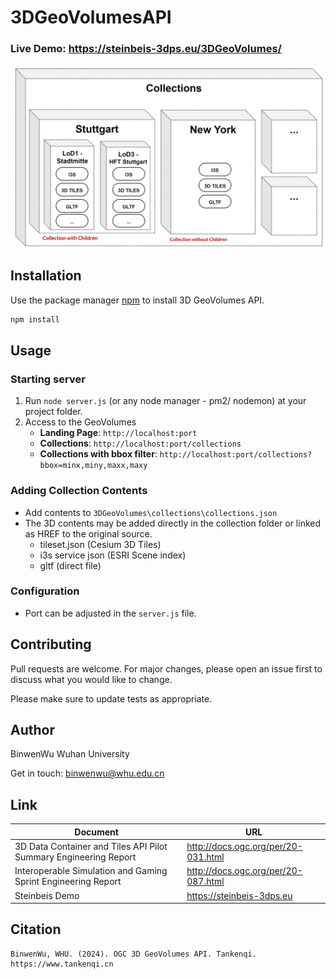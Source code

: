 # 3DGeoVolumesAPI

### Live Demo: https://steinbeis-3dps.eu/3DGeoVolumes/
![Steinbeis GeoVolumes API](./img/ResourceArchitecture2.jpg)

## Installation

Use the package manager [npm](https://npmjs.com/) to install 3D GeoVolumes API.

```bash
npm install
```

## Usage
### Starting server
1. Run `node server.js` (or any node manager - pm2/ nodemon) at your project folder.
2. Access to the GeoVolumes
   * **Landing Page**:  `http://localhost:port`
   * **Collections**: `http://localhost:port/collections`
   * **Collections with bbox filter**: `http://localhost:port/collections?bbox=minx,miny,maxx,maxy`

### Adding Collection Contents
* Add contents to `3DGeoVolumes\collections\collections.json` 
* The 3D contents may be added directly in the collection folder or linked as HREF to the original source.
  * tileset.json (Cesium 3D Tiles)
  * i3s service json (ESRI Scene index)
  * gltf (direct file)

### Configuration
* Port can be adjusted in the `server.js` file. 

## Contributing
Pull requests are welcome. For major changes, please open an issue first to discuss what you would like to change.

Please make sure to update tests as appropriate.

## Author 
BinwenWu Wuhan University

Get in touch: binwenwu@whu.edu.cn

## Link
| Document                                                         | URL                                 |
|------------------------------------------------------------------|-------------------------------------|
| 3D Data Container and Tiles API Pilot Summary Engineering Report | http://docs.ogc.org/per/20-031.html |
| Interoperable Simulation and Gaming Sprint Engineering Report    | http://docs.ogc.org/per/20-087.html |
| Steinbeis Demo                                                   | https://steinbeis-3dps.eu |

## Citation
```
BinwenWu, WHU. (2024). OGC 3D GeoVolumes API. Tankenqi. https://www.tankenqi.cn
```
